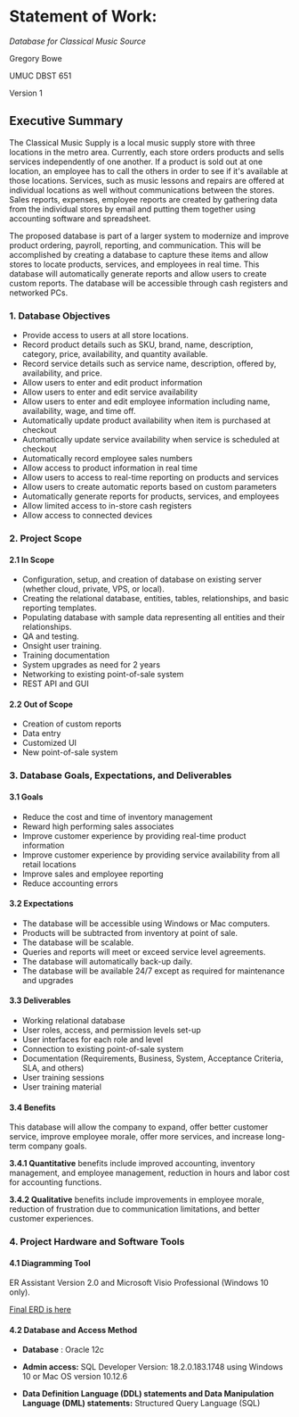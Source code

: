 # Statement of Work: 
_Database for Classical Music Source_

Gregory Bowe

UMUC DBST 651

Version 1


## Executive Summary

The Classical Music Supply is a local music supply store with three locations in the metro area. Currently, each store orders products and sells services independently of one another. If a product is sold out at one location, an employee has to call the others in order to see if it&#39;s available at those locations.  Services, such as music lessons and repairs are offered at individual locations as well without communications between the stores. Sales reports, expenses, employee reports are created by gathering data from the individual stores by email and putting them together using accounting software and spreadsheet.

The proposed database is part of a larger system to modernize and improve product ordering, payroll, reporting, and communication. This will be accomplished by creating a database to capture these items and allow stores to locate products, services, and employees in real time. This database will automatically generate reports and allow users to create custom reports. The database will be accessible through cash registers and networked PCs.

### 1. Database Objectives

- Provide access to users at all store locations.
- Record product details such as SKU, brand, name, description, category, price, availability, and quantity available.
- Record service details such as service name, description, offered by, availability, and price.
- Allow users to enter and edit product information
- Allow users to enter and edit service availability
- Allow users to enter and edit employee information including name, availability, wage, and time off.
- Automatically update product availability when item is purchased at checkout
- Automatically update service availability when service is scheduled at checkout
- Automatically record employee sales numbers
- Allow access to product information in real time
- Allow users to access to real-time reporting on products and services
- Allow users to create automatic reports based on custom parameters
- Automatically generate reports for products, services, and employees
- Allow limited access to in-store cash registers
- Allow access to connected devices

### 2. Project Scope

#### 2.1 In Scope

- Configuration, setup, and creation of database on existing server (whether cloud, private, VPS, or local).
- Creating the relational database, entities, tables, relationships, and basic reporting templates.
- Populating database with sample data representing all entities and their relationships.
- QA and testing.
- Onsight user training.
- Training documentation
- System upgrades as need for 2 years
- Networking to existing point-of-sale system
- REST API and GUI

#### 2.2 Out of Scope

- Creation of custom reports
- Data entry
- Customized UI
- New point-of-sale system

### 3. Database Goals, Expectations, and Deliverables

#### 3.1 Goals

- Reduce the cost and time of inventory management
- Reward high performing sales associates
- Improve customer experience by providing real-time product information
- Improve customer experience by providing service availability from all retail locations
- Improve sales and employee reporting
- Reduce accounting errors

#### 3.2 Expectations

- The database will be accessible using Windows or Mac computers.
- Products will be subtracted from inventory at point of sale.
- The database will be scalable.
- Queries and reports will meet or exceed service level agreements.
- The database will automatically back-up daily.
- The database will be available 24/7 except as required for maintenance and upgrades

#### 3.3 Deliverables

- Working relational database
- User roles, access, and permission levels set-up
- User interfaces for each role and level
- Connection to existing point-of-sale system
- Documentation (Requirements, Business, System, Acceptance Criteria, SLA, and others)
- User training sessions
- User training material

#### 3.4 Benefits

This database will allow the company to expand, offer better customer service, improve employee morale, offer more services, and increase long-term company goals.

**3.4.1 Quantitative** benefits include improved accounting, inventory management, and employee management, reduction in hours and labor cost for accounting functions.

**3.4.2 Qualitative** benefits include improvements in employee morale, reduction of frustration due to communication limitations, and better customer experiences.

### 4. Project Hardware and Software Tools

#### 4.1 Diagramming Tool

ER Assistant Version 2.0 and Microsoft Visio Professional (Windows 10 only). 

[Final ERD is here](dbprojects/MusicSource-DBST/Bowe_Gregory_ERDv2.png)


#### 4.2 Database and Access Method

- **Database** : Oracle 12c

- **Admin access:** SQL Developer Version: 18.2.0.183.1748 using Windows 10 or Mac OS version 10.12.6

- **Data Definition Language (DDL) statements and Data Manipulation Language (DML) statements:** Structured Query Language (SQL)
